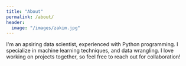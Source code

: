 ```yaml
---
title: "About"
permalink: /about/
header:
  image: "/images/zakim.jpg"
---
```


I'm an apsiring data scientist, experienced with Python programming. I specialize in machine learning techniques, and data wrangling. I love working on projects together, so feel free to reach out for collaboration!
